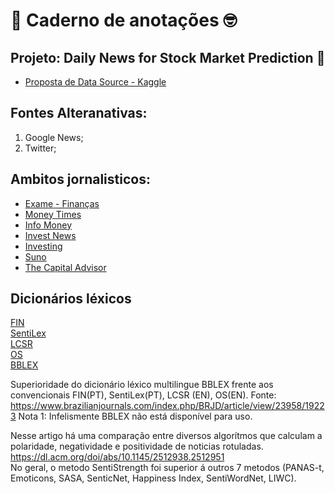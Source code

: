 # 📝 **Caderno de anotações** 🤓

## Projeto: **Daily News for Stock Market Prediction** 🚀

- [Proposta de Data Source - Kaggle](https://www.kaggle.com/datasets/aaron7sun/stocknews)


## Fontes Alteranativas:

1. Google News;
2. Twitter;


## Ambitos jornalisticos:

- [Exame - Finanças](https://exame.com/noticias-sobre/financas/)
- [Money Times](https://www.moneytimes.com.br/)
- [Info Money](https://www.infomoney.com.br)
- [Invest News](https://investnews.com.br/)
- [Investing](https://br.investing.com/)
- [Suno](https://www.suno.com.br)
- [The Capital Advisor](https://comoinvestir.thecap.com.br/)

## Dicionários léxicos
[FIN]()  
[SentiLex]()  
[LCSR]()  
[OS]()  
[BBLEX](https://www.brazilianjournals.com/index.php/BRJD/article/view/23958/19223)  

Superioridade do dicionário léxico multilingue BBLEX frente aos convencionais FIN(PT), SentiLex(PT), LCSR (EN), OS(EN).
Fonte: https://www.brazilianjournals.com/index.php/BRJD/article/view/23958/19223
Nota 1: Infelismente BBLEX não está disponível para uso.

Nesse artigo há uma comparação entre diversos algorítmos que calculam a polaridade, negatividade e positividade de noticias rotuladas. 
https://dl.acm.org/doi/abs/10.1145/2512938.2512951  
No geral, o metodo SentiStrength foi superior á outros 7 metodos (PANAS-t, Emoticons, SASA, SenticNet, Happiness Index, SentiWordNet, LIWC).  
